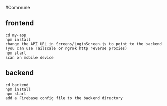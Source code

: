 #Commune

## frontend
```
cd my-app
npm install
change the API_URL in Screens/LoginScreen.js to point to the backend (you can use Tailscale or ngrok http reverse proxies)
npm start
scan on mobile device
```

## backend
```
cd backend
npm install
npm start
add a Firebase config file to the backend directory
```
